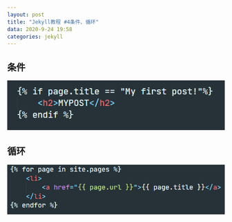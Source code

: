 ```yaml
---
layout: post
title: "Jekyll教程 #4条件、循环"
data: 2020-9-24 19:58
categories: jekyll
---
```


## 条件


![4-1](/assets/jekyll/4-1.png)


## 循环

![4-2](/assets/jekyll/4-2.png)

